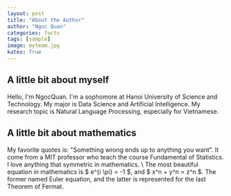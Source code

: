 ```yaml
---
layout: post
title: "About the Author"
author: "Ngoc Quan"
categories: facts
tags: [sample]
image: myteam.jpg
katex: True
---
```

## A little bit about myself
Hello, I'm NgocQuan. I'm a sophomore at Hanoi University of Science and Technology. My major is Data Science and Artificial Intelligence. My research topic is Natural Language Processing, especially for Vietnamese.
## A little bit about mathematics
My favorite quotes is: "Something wrong ends up to anything you want". It come from a MIT professor who teach the course Fundamental of Statistics. I love anything that symmetric in mathematics. \\
The most beautiful equation in mathematics is $ e^{i \pi} = -1 $, and $ x^n + y^n = z^n $. The former named Euler equation, and the latter is represented for the last Theorem of Fermat.


